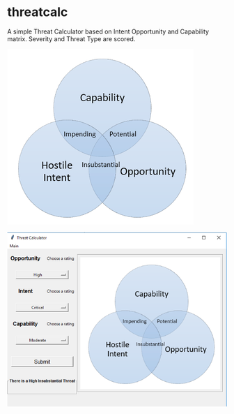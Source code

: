 # threatcalc
A simple Threat Calculator based on Intent Opportunity and Capability matrix. Severity and Threat Type are scored.

![model](model.png?raw=true "Model")

![screenshot](screenshot.PNG?raw=true "Screenshot")
